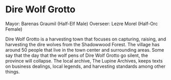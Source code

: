 # Dire Wolf Grotto
Mayor: Barenas Graumil (Half-Elf Male)
Overseer: Lezre Morel (Half-Orc Female)

Dire Wolf Grotto is a harvesting town that focuses on capturing, raising, and harvesting the dire wolves from the Shadowwood Forest. The village has around 50 people that live in the town center and surrounding areas. Some say that the day that the wolf pens of Dire Wolf Grotto go silent, the province will collapse. The local archive, The Lupine Archives, keeps texts on business dealings, local legends, and harvesting standards among other things.